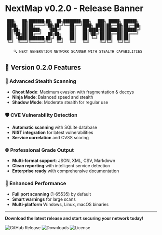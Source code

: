 # NextMap v0.2.0 - Release Banner

```
 ███╗   ██╗███████╗██╗  ██╗████████╗███╗   ███╗ █████╗ ██████╗ 
 ████╗  ██║██╔════╝╚██╗██╔╝╚══██╔══╝████╗ ████║██╔══██╗██╔══██╗
 ██╔██╗ ██║█████╗   ╚███╔╝    ██║   ██╔████╔██║███████║██████╔╝
 ██║╚██╗██║██╔══╝   ██╔██╗    ██║   ██║╚██╔╝██║██╔══██║██╔═══╝ 
 ██║ ╚████║███████╗██╔╝ ██╗   ██║   ██║ ╚═╝ ██║██║  ██║██║     
 ╚═╝  ╚═══╝╚══════╝╚═╝  ╚═╝   ╚═╝   ╚═╝     ╚═╝╚═╝  ╚═╝╚═╝     
                                                                
    🔍 NEXT GENERATION NETWORK SCANNER WITH STEALTH CAPABILITIES
```

## 🚀 Version 0.2.0 Features

### 🥷 Advanced Stealth Scanning
- **Ghost Mode**: Maximum evasion with fragmentation & decoys
- **Ninja Mode**: Balanced speed and stealth 
- **Shadow Mode**: Moderate stealth for regular use

### 🛡️ CVE Vulnerability Detection
- **Automatic scanning** with SQLite database
- **NIST integration** for latest vulnerabilities
- **Service correlation** and CVSS scoring

### 🌐 Professional Grade Output
- **Multi-format support**: JSON, XML, CSV, Markdown
- **Clean reporting** with intelligent service detection
- **Enterprise ready** with comprehensive documentation

### 🎯 Enhanced Performance
- **Full port scanning** (1-65535) by default
- **Smart warnings** for large scans
- **Multi-platform** Windows, Linux, macOS binaries

---

**Download the latest release and start securing your network today!**

![GitHub Release](https://img.shields.io/github/v/release/pozivo/nextmap)
![Downloads](https://img.shields.io/github/downloads/pozivo/nextmap/total)
![License](https://img.shields.io/github/license/pozivo/nextmap)